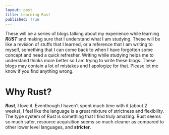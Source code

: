 ```yaml
---
layout: post
title: Learning Rust
published: True
---
```


These will be a  series of blogs talking about my experience while learning ***RUST*** and making sure that I understand what I am studying. These will be like a revision of stuffs that I learned, or a reference that I am writing to myself, something that I can come back to when I have forgotten some concept and need a quick refresher. Writing while studying helps me to understand thinks more better so I am trying to write these blogs. These blogs may contain a lot of mistakes and I apologize for that. Please let me know if you find anything wrong.

# Why Rust?

***Rust***, I love it. Eventhough I haven't spent much time with it (about 2 weeks), I feel like the language is a great mixture of strictness and flexibility.  The type system of Rust is something that I find truly amazing. Rust seems so much safer, resource acquisition seems so much cleaner as compared to other lower level languages, and **stricter**.
